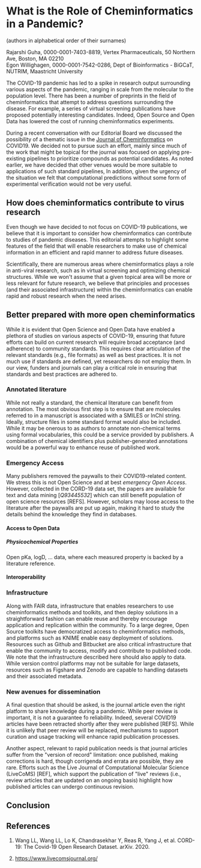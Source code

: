 # What is the Role of Cheminformatics in a Pandemic?

(authors in alphabetical order of their surnames)

Rajarshi Guha, 0000-0001-7403-8819, Vertex Pharmaceuticals, 50
Northern Ave, Boston, MA 02210 <br />
Egon Willighagen, 0000-0001-7542-0286, Dept of Bioinformatics - BiGCaT, NUTRIM, Maastricht University

The COVID-19 pandemic has led to a spike in research output
surrounding various aspects of the pandemic, ranging in scale from the
molecular to the population level.  There has been a
number of preprints in the field of cheminformatics that attempt to
address questions surrounding the disease. For example, a series of
virtual screening publications have proposed potentially interesting
candidates. Indeed, Open Source and Open Data has lowered the cost of
running cheminformatics experiments.

During a recent conversation with our Editorial Board we discussed the
possibility of a thematic issue in the
[Journal of Cheminformatics](https://jcheminf.biomedcentral.com/) on
COVID19. We decided not to pursue such an effort, mainly since much of
the work that might be topical for the journal was focused on applying
pre-existing pipelines to prioritize compounds as potential
candidates. As noted earlier, we have decided that other
venues would be more suitable to applications of such standard
pipelines, In addition, given the urgency of the situation we felt that
computational predictions without some form of experimental
verification would not be very useful.

## How does cheminformatics contribute to virus research

Even though we have decided to not focus on COVID-19 publications, we
believe that it is important to consider how cheminformatics can 
contribute to studies of pandemic diseases. This editorial attempts to
highlight some features of the field that will enable researchers to
make use of chemical information in an efficient and rapid manner to
address future diseases.


Scientifically, there are numerous areas where cheminformatics plays a
role in anti-viral research, such as in virtual screening and
optimizing chemical structures. While we won't assume that a given
topical area will be more or less relevant for future research, we
believe that principles and processes (and their associated
infrastructure) within the cheminformatics can enable rapid and robust 
research when the need arises.

## Better prepared with more open cheminformatics

While it is evident that Open Science and Open Data have enabled a
plethora of studies on various aspects of COVID-19, ensuring that
future efforts can build on current research will require broad
acceptance (and adherence) to community standards. This requires clear
articulation of the relevant standards (e.g., file formats) as well as
best practices. It is not much use if standards are defined, yet
researchers do not employ them. In our view, funders and journals can
play a critical role in ensuring that standards and best practices are
adhered to.

### Annotated literature

While not really a standard, the chemical literature can benefit from
annotation. The most obvious first step is to ensure that are
molecules referred to in a manuscript is associated with a SMILES or
InChI string. Ideally, structure files in some standard format would
also be included. While it may be onerous to as authors to annotate
non-chemical terms using formal vocabularies, this could be a service
provided by publishers. A combination of chemical identifiers plus
publisher-generated annotations would be a powerful way to enhance
reuse of published work.

### Emergency Access

Many publishers removed the paywalls to their COVID19-related content. We stress this is
not Open Science and at best *emergency Open Access*. However, collected in the CORD-19 data set,
the papers are available for text and data mining [<cite>Q93445532</cite>] which can still benefit
population of open science resources [REFS]. However, scholars may loose access to the literature
after the paywalls are put up again, making it hard to study the details behind the knowledge they
find in databases.

#### Access to Open Data

##### Physicochemical Properties

Open pKa, logD, ... data, where each measured property is backed by a literature reference.

#### Interoperability


### Infrastructure

Along with FAIR data, infrastructure that enables researchers to use
cheminformatics methods and toolkits, and then deploy solutions in a
straightforward fashion can enable reuse and thereby encourage
application and replication within the community. To a large degree,
Open Source toolkits have democratized access to cheminformatics
methods, and platforms such as KNIME enable easy deployment of
solutions. Resources such as Github and Bitbucket are also critical
infrastructure that enable the community to access, modify and
contribute to published code. We note that the infrastructure
described here should also apply to data. While version control
platforms may not be suitable for large datasets, resources such as
Figshare and Zenodo are capable to handling datasets and their
associated metadata.


### New avenues for dissemination

A final question that should be asked, is the journal article even the
right platform to share knowledge during a pandemic. While peer review
is important, it is not a guarantee fo reliability. Indeed, several
COVID19 articles have been retracted shortly after they were published
[REFS]. While it is unlikely that peer review will be replaced,
mechanisms to support curation and usage tracking will enhance
rapid publication processes.

Another aspect, relevant to rapid publication needs is that journal
articles suffer from the "version of record" limitation: once
published, making corrections is hard, though corrigenda and
errata are possible, they are rare. Efforts such as the Live Journal
of Computational Molecular Science (LiveCoMS) [REF], which support the
publication of "live" reviews (i.e., review articles that are updated
on an ongoing basis) highlight how published articles can undergo
continuous revision.


## Conclusion



## References

1. <a name="citeref1"></a>Wang LL, Wang LL, Lo K, Chandrasekhar Y, Reas R, Yang J, et al. CORD-19: The Covid-19 Open Research Dataset. arXiv. 2020. 

2. <a name='citeref2'></a>https://www.livecomsjournal.org/
